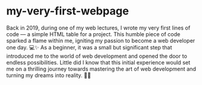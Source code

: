 # my-very-first-webpage

Back in 2019, during one of my web lectures, I wrote my very first lines of code — a simple HTML table for a project. This humble piece of code sparked a flame within me, igniting my passion to become a web developer one day. 💻✨ As a beginner, it was a small but significant step that introduced me to the world of web development and opened the door to endless possibilities. Little did I know that this initial experience would set me on a thrilling journey towards mastering the art of web development and turning my dreams into reality. 🚀🌐
